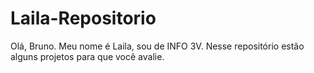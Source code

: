 # Laila-Repositorio
Olá, Bruno. Meu nome é Laila, sou de INFO 3V. Nesse repositório estão alguns projetos para que você avalie.
